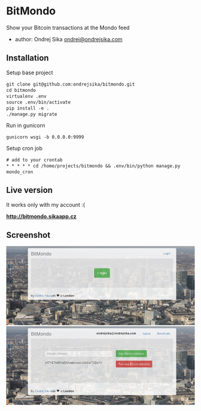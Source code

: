 # BitMondo

Show your Bitcoin transactions at the Mondo feed

- author: Ondrej Sika <ondrej@ondrejsika.com>


## Installation

Setup base project

    git clone git@github.com:ondrejsika/bitmondo.git
    cd bitmondo
    virtualenv .env
    source .env/bin/activate
    pip install -e .
    ./manage.py migrate

Run in gunicorn

    gunicorn wsgi -b 0.0.0.0:9999

Setup cron job

    # add to your crontab
    * * * * * cd /home/projects/bitmondo && .env/bin/python manage.py mondo_cron

## Live version

It works only with my account :(

__<http://bitmondo.sikaapp.cz>__



## Screenshot

![](BitMondo_01.png)
![](BitMondo_02.png)

